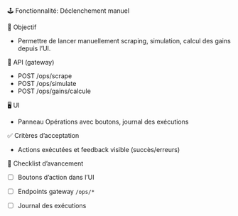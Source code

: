 🕹️ Fonctionnalité: Déclenchement manuel

🎯 Objectif

- Permettre de lancer manuellement scraping, simulation, calcul des gains depuis l’UI.

🧩 API (gateway)

- POST /ops/scrape
- POST /ops/simulate
- POST /ops/gains/calcule

🖥️ UI

- Panneau Opérations avec boutons, journal des exécutions

✅ Critères d’acceptation

- Actions exécutées et feedback visible (succès/erreurs)

📝 Checklist d’avancement

- [ ] Boutons d’action dans l’UI
- [ ] Endpoints gateway `/ops/*`
- [ ] Journal des exécutions

